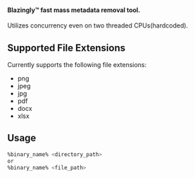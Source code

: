#### Blazingly™ fast mass  metadata removal tool.
Utilizes concurrency even on two threaded CPUs(hardcoded).

## Supported File Extensions

Currently supports the following file extensions:

* png
* jpeg
* jpg
* pdf
* docx
* xlsx

## Usage
```bash
%binary_name% <directory_path>
or
%binary_name% <file_path>
